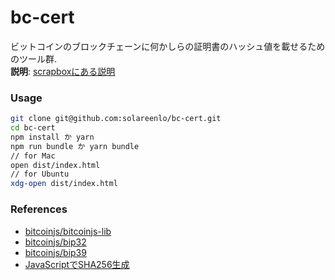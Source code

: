 # bc-cert
ビットコインのブロックチェーンに何かしらの証明書のハッシュ値を載せるためのツール群.  
**説明**: [scrapboxにある説明](https://scrapbox.io/solareenlo/ブロックチェーンエンジニア集中講座の修了証明書)

### Usage
```bash
git clone git@github.com:solareenlo/bc-cert.git
cd bc-cert
npm install か yarn
npm run bundle か yarn bundle
// for Mac
open dist/index.html
// for Ubuntu
xdg-open dist/index.html
```

### References
- [bitcoinjs/bitcoinjs-lib](https://github.com/bitcoinjs/bitcoinjs-lib)
- [bitcoinjs/bip32](https://github.com/bitcoinjs/bip32)
- [bitcoinjs/bip39](https://github.com/bitcoinjs/bip39)
- [JavaScriptでSHA256生成](https://scrapbox.io/solareenlo/JavaScriptでSHA256生成)
